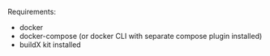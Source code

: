 Requirements:
- docker
- docker-compose (or docker CLI with separate compose plugin installed)
- buildX kit installed


